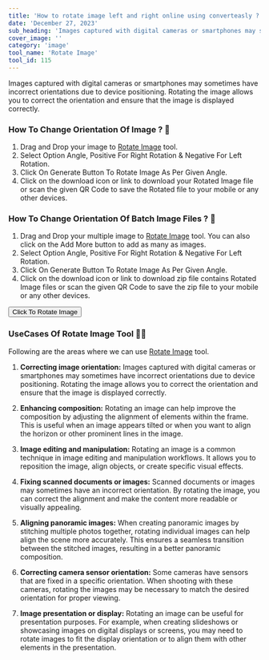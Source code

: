 ```yaml
---
title: 'How to rotate image left and right online using converteasly ?'
date: 'December 27, 2023'
sub_heading: 'Images captured with digital cameras or smartphones may sometimes have incorrect orientations due to device positioning.'
cover_image: ''
category: 'image'
tool_name: 'Rotate Image'
tool_id: 115
---
```


Images captured with digital cameras or smartphones may sometimes have incorrect orientations due to device positioning. Rotating the image allows you to correct the orientation and ensure that the image is displayed correctly.

### How To Change Orientation Of Image ? 🌄

1. Drag and Drop your image to [Rotate Image](https://www.converteasly.com/uploads/rotate-image/115) tool.
2. Select Option Angle, Positive For Right Rotation & Negative For Left Rotation.
3. Click On Generate Button To Rotate Image As Per Given Angle.
4. Click on the download icon or link to download your Rotated Image file or scan the given QR Code to save the Rotated file to your mobile or any other devices.

### How To Change Orientation Of Batch Image Files ? 🌄

1. Drag and Drop your multiple image to [Rotate Image](https://www.converteasly.com/uploads/rotate-image/115) tool.
You can also click on the Add More button to add as many as images.
2. Select Option Angle, Positive For Right Rotation & Negative For Left Rotation.
3. Click On Generate Button To Rotate Image As Per Given Angle.
4. Click on the download icon or link to download zip file contains Rotated Image files or scan the given QR Code to save the zip file to your mobile or any other devices.

<button url='https://www.converteasly.com/uploads/rotate-image/115'>Click To Rotate Image</button>


### UseCases Of Rotate Image Tool 🙇‍♀️

Following are the areas where we can use [Rotate Image](https://www.converteasly.com/uploads/rotate-image/115) tool.

1. **Correcting image orientation:** Images captured with digital cameras or smartphones may sometimes have incorrect orientations due to device positioning. Rotating the image allows you to correct the orientation and ensure that the image is displayed correctly.

2. **Enhancing composition:** Rotating an image can help improve the composition by adjusting the alignment of elements within the frame. This is useful when an image appears tilted or when you want to align the horizon or other prominent lines in the image.

3. **Image editing and manipulation:** Rotating an image is a common technique in image editing and manipulation workflows. It allows you to reposition the image, align objects, or create specific visual effects.

4. **Fixing scanned documents or images:** Scanned documents or images may sometimes have an incorrect orientation. By rotating the image, you can correct the alignment and make the content more readable or visually appealing.

5. **Aligning panoramic images:** When creating panoramic images by stitching multiple photos together, rotating individual images can help align the scene more accurately. This ensures a seamless transition between the stitched images, resulting in a better panoramic composition.

6. **Correcting camera sensor orientation:** Some cameras have sensors that are fixed in a specific orientation. When shooting with these cameras, rotating the images may be necessary to match the desired orientation for proper viewing.

7. **Image presentation or display:** Rotating an image can be useful for presentation purposes. For example, when creating slideshows or showcasing images on digital displays or screens, you may need to rotate images to fit the display orientation or to align them with other elements in the presentation.
